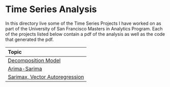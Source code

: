 # Time Series Analysis

In this directory live some of the Time Series Projects I have worked on as part
of the University of San Francisco Masters in Analytics Program. Each of the
projects listed below contain a pdf of the analysis as well as the code that
generated the pdf. 

| Topic |
| :------------- |
| [Decomposition Model](https://github.com/fjcrodriguez/Public-Projects/tree/master/time_series/sales) |
| [Arima-Sarima](https://github.com/fjcrodriguez/Public-Projects/tree/master/time_series/arima_sarima)  |
| [Sarimax, Vector Autoregression](https://github.com/fjcrodriguez/Public-Projects/tree/master/time_series/chinese_exports)  |
